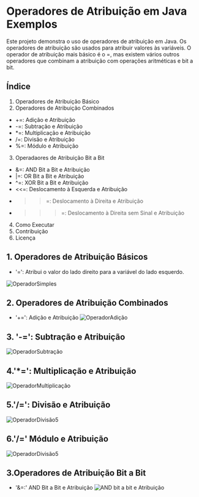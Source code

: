# Operadores de Atribuição em Java Exemplos

Este projeto demonstra o uso de operadores de atribuição em Java. Os operadores de atribuição são usados para atribuir valores às variáveis. O operador de atribuição mais básico é o =, mas existem vários outros operadores que combinam a atribuição com operações aritméticas e bit a bit.



## Índice
1. Operadores de Atribuição Básico
2. Operadores de Atribuição Combinados
- +=: Adição e Atribuição
- -=: Subtração e Atribuição
- *=: Multiplicação e Atribuição
- /=: Divisão e Atribuição
- %=: Módulo e Atribuição
3. Operadaores de Atribuição Bit a Bit
- &=: AND Bit a Bit e Atribuição
- |=: OR Bit a Bit e Atribuição
- ^=: XOR Bit a Bit e Atribuição
- <<=: Deslocamento à Esquerda e Atribuição
- >>=: Deslocamento à Direita e Atribuição
- >>>=: Deslocamento à Direita sem Sinal e Atribuição
4. Como Executar
5. Contribuição
6. Licença
  


  
## 1. Operadores de Atribuição Básicos
- '=': Atribui o valor do lado direito para a variável do lado esquerdo.

![OperadorSimples](https://github.com/user-attachments/assets/6dc96767-2803-44a3-a032-80cbd9d43ed3)



## 2. Operadores de Atribuição Combinados
- '+=': Adição e Atribuição
![OperadorAdição](https://github.com/user-attachments/assets/99193646-6f0e-4192-aa3b-f6f0106984da)


## 3. '-=': Subtração e Atribuição
![OperadorSubtração](https://github.com/user-attachments/assets/5721e0a1-c5f2-477b-9312-9898426335e1)


## 4.'*=': Multiplicação e Atribuição
![OperadorMultiplicação](https://github.com/user-attachments/assets/b510ecc1-245a-481a-bcfb-dafec1211f5b)

## 5.'/=': Divisão e Atribuição
![OperadorDivisão5](https://github.com/user-attachments/assets/9c625014-5689-4033-b763-726362300742)

## 6.'/=' Módulo e Atribuição
![OperadorDivisão5](https://github.com/user-attachments/assets/a7cf6a7c-e1e3-4cc9-b83e-06099680ffab)


## 3.Operadores de Atribuição Bit a Bit
- '&=:' AND Bit a Bit e Atribuição
![AND bit a bit e Atribuição](https://github.com/user-attachments/assets/1ddd2fb3-6466-449b-8912-0d703d1039dc)





